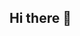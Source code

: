 ## Hi there 👋

<!--
**Richard-cyber-noob/Richard-cyber-noob** is a ✨ _special_ ✨ repository because its `README.md` (this file) appears on your GitHub profile.

Here are some ideas to get you started:

- 🔭 I’m currently working on makin games
- 🌱 I’m currently learning makin games
- 👯 I’m looking to collaborate on chat gpt
- 🤔 I’m looking for help with chat gpt
- 💬 Ask me about idk
- 📫 How to reach me: idk
- 😄 Pronouns: ...
- ⚡ Fun fact: im new
-->
